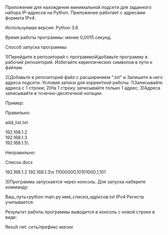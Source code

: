 Приложение для нахождения минимальной подсети для заданного набора IP-адресов на Python.
Приложение работает с адресами формата IPv4.

Используемая версия: Python 3.6

Время работы программы: менее 0,0015 секунд.

Способ запуска программы:

1)Перейдите в репозиторий с программой\добавьте программу в рабочий репозиторий. Избегайте кириллических символов в пути к файлам.

2)Добавьте в репозиторий файл с расширением ".txt" и  Запишите в него адреса подсети.
Условия записи для корректной работы:
	1)Записывайте адреса с 1 строки;
	2)На 1 строку записывайте только 1 адрес;
	3)Адреса записывайте в точечно-десятичной нотации.

Пример:

Правильно:

add_list.txt

192.168.1.2\
192.168.1.3\
192.168.1.5\



Неправильно:

Список.docx

192.168.1.2 192.168.1.3\n
	11000000,10101000,1,101


3)Программа запускается через консоль. Для запуска наберите комманду:

Ваш_путь>python main.py *имя_списка_адресов*.txt IPv4
Регистр учитывается.

Результат работы программы выводится в консоль с новой строки в виде:

Result net: *сеть*/*префикс маски*



